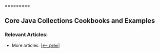 =========

## Core Java Collections Cookbooks and Examples

### Relevant Articles:

- More articles: [[<-- prev]](/core-java-modules/core-java-collections-5)
